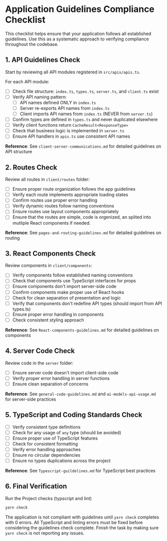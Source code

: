 # Application Guidelines Compliance Checklist

This checklist helps ensure that your application follows all established guidelines. Use this as a systematic approach to verifying compliance throughout the codebase.

## 1. API Guidelines Check

Start by reviewing all API modules registered in `src/apis/apis.ts`.

For each API module:

- [ ] Check file structure: `index.ts`, `types.ts`, `server.ts`, and `client.ts` exist
- [ ] Verify API naming pattern:
  - [ ] API names defined ONLY in `index.ts`
  - [ ] Server re-exports API names from `index.ts` 
  - [ ] Client imports API names from `index.ts` (NEVER from `server.ts`)
- [ ] Confirm types are defined in `types.ts` and never duplicated elsewhere
- [ ] Verify client functions return `CacheResult<ResponseType>`
- [ ] Check that business logic is implemented in `server.ts`
- [ ] Ensure API handlers in `apis.ts` use consistent API names

**Reference**: See `client-server-communications.md` for detailed guidelines on API structure

## 2. Routes Check

Review all routes in `client/routes` folder:

- [ ] Ensure proper route organization follows the app guidelines
- [ ] Verify each route implements appropriate loading states
- [ ] Confirm routes use proper error handling
- [ ] Verify dynamic routes follow naming conventions
- [ ] Ensure routes use layout components appropriately
- [ ] Ensure that the routes are simple, code is orgenized, an splited into mutliple React components if needed.

**Reference**: See `pages-and-routing-guidelines.md` for detailed guidelines on routing

## 3. React Components Check

Review components in `client/components`:

- [ ] Verify components follow established naming conventions
- [ ] Check that components use TypeScript interfaces for props
- [ ] Ensure components don't import server-side code
- [ ] Confirm components make proper use of React hooks
- [ ] Check for clean separation of presentation and logic
- [ ] Verify that components don't redefine API types (should import from API types.ts)
- [ ] Ensure proper error handling in components
- [ ] Check consistent styling approach

**Reference**: See `React-components-guidelines.md` for detailed guidelines on components

## 4. Server Code Check

Review code in the `server` folder:

- [ ] Ensure server code doesn't import client-side code
- [ ] Verify proper error handling in server functions
- [ ] Ensure clean separation of concerns

**Reference**: See `general-code-guidelines.md` and `ai-models-api-usage.md` for server-side practices

## 5. TypeScript and Coding Standards Check

- [ ] Verify consistent type definitions
- [ ] Check for any usage of `any` type (should be avoided)
- [ ] Ensure proper use of TypeScript features
- [ ] Check for consistent formatting
- [ ] Verify error handling approaches
- [ ] Ensure no circular dependencies
- [ ] Ensure no types duplications across the project

**Reference**: See `Typescript-guildelines.md` for TypeScript best practices

## 6. Final Verification

Run the Project checks (typscript and lint)
```bash
yarn check
```

The application is not compliant with guidelines until `yarn check` completes with 0 errors. All TypeScript and linting errors must be fixed before considering the guidelines check complete.
Finish the task by making sure `yarn check` is not reporting any issues.